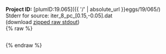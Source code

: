 **Project ID:** [plumID:19.065]({{ '/' | absolute_url }}eggs/19/065/)  
Stderr for source:  iter_8_pc_[0.15,-0.05].dat   
(download [zipped raw stdout](iter_8_pc_[0.15,-0.05].dat.plumed_master.stdout.txt.zip))  
{% raw %}
<pre>
</pre>
{% endraw %}
